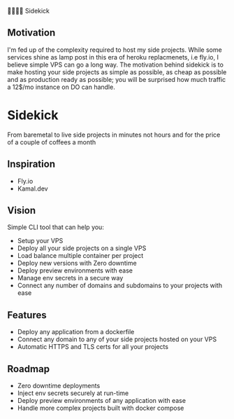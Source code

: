 
🤜🏼🤛🏼
Sidekick

## Motivation
I'm fed up of the complexity required to host my side projects. While some services shine as lamp post in this era of heroku replacmenets, i.e fly.io, I believe simple VPS can go a long way. The motivation behind sidekick is to make hosting your side projects as simple as possible, as cheap as possible and as production ready as possible; you will be surprised how much traffic a 12$/mo instance on DO can handle.

# Sidekick
From baremetal to live side projects in minutes not hours and for the price of a couple of coffees a month

## Inspiration
- Fly.io
- Kamal.dev

## Vision
Simple CLI tool that can help you:
- Setup your VPS
- Deploy all your side projects on a single VPS
- Load balance multiple container per project 
- Deploy new versions with Zero downtime
- Deploy preview environments with ease
- Manage env secrets in a secure way
- Connect any number of domains and subdomains to your projects with ease

## Features
- Deploy any application from a dockerfile
- Connect any domain to any of your side projects hosted on your VPS
- Automatic HTTPS and TLS certs for all your projects

## Roadmap
- Zero downtime deployments
- Inject env secrets securely at run-time
- Deploy preview environments of any application with ease
- Handle more complex projects built with docker compose
